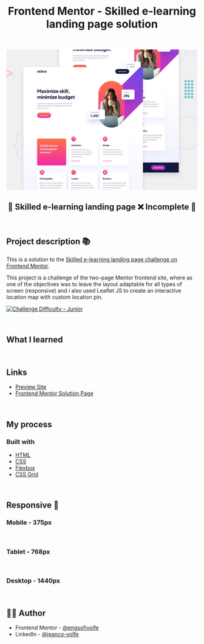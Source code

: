 <h1 align="center">
Frontend Mentor - Skilled e-learning landing page solution
</h1>

&nbsp;

![](preview.jpg)

<h2 align="center"> 
	🚧 Skilled e-learning landing page ❌ Incomplete 🚧
  
</h2>

&nbsp;

<h2 id="#description">Project description 📚</h2>

This is a solution to the [Skilled e-learning landing page challenge on Frontend Mentor](https://www.frontendmentor.io/challenges/skilled-elearning-landing-page-S1ObDrZ8q).

This project is a challenge of the two-page Mentor frontend site, where as one of the objectives was to leave the layout adaptable for all types of screen (responsive) and i also used Leaflet JS to create an interactive location map with custom location pin.

<a href="https://www.frontendmentor.io/challenges?difficulties=4"><img src="https://img.shields.io/badge/Difficulty-Junior-5f5668d0?style=for-the-badge&logo=frontendmentor" alt="Challenge Difficulty - Junior"></a>

&nbsp;

## What I learned

```

```

```

```

## Links

- [Preview Site]()
- [Frontend Mentor Solution Page]()

&nbsp;

## My process

### Built with

- [HTML](https://developer.mozilla.org/en-US/docs/Web/HTML)
- [CSS](https://developer.mozilla.org/en-US/docs/Web/CSS)
- [Flexbox](https://css-tricks.com/snippets/css/a-guide-to-flexbox/)
- [CSS Grid](https://css-tricks.com/snippets/css/complete-guide-grid/)

&nbsp;

## Responsive 📱

### Mobile - 375px

<p align="left">

  <img alt="" title="" src="" width="150px">
    <img alt="" title="#" src="" width="150px">

</p>

### Tablet - 768px

<p align="left">
   <img alt="" title="" src="" width="400px">
     <img alt="" title="#" src="" width="400px">

</p>

### Desktop - 1440px

<p align="left">
  <img alt="" title="#" src="" width="400px">
    <img alt="" title="#" src="" width="400px">

</p>

## 👨‍💻 Author

- Frontend Mentor - [@engsofjvolfe](https://www.frontendmentor.io/profile/engsofjvolfe)
- LinkedIn - [@jeanco-volfe](https://www.linkedin.com/in/jeanco-volfe/)
<!-- - Instagram - [@jeanco_volfe](https://www.instagram.com/jeanco_volfe/) -->
